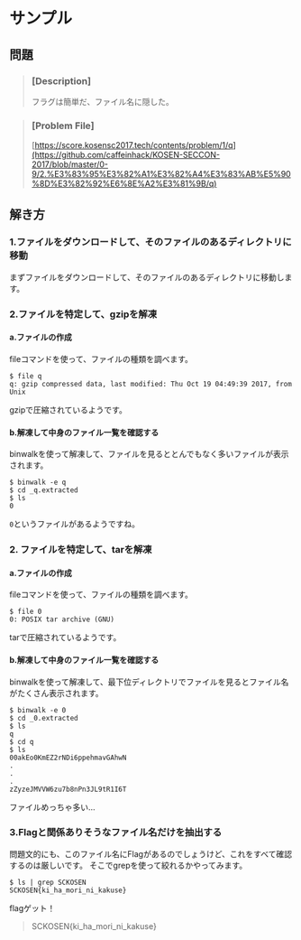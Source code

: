 # サンプル
## 問題
> ### [Description]
> フラグは簡単だ、ファイル名に隠した。

> ### [Problem File]
> [https://score.kosensc2017.tech/contents/problem/1/q](https://github.com/caffeinhack/KOSEN-SECCON-2017/blob/master/0-9/2.%E3%83%95%E3%82%A1%E3%82%A4%E3%83%AB%E5%90%8D%E3%82%92%E6%8E%A2%E3%81%9B/q)

## 解き方
### 1.ファイルをダウンロードして、そのファイルのあるディレクトリに移動
まずファイルをダウンロードして、そのファイルのあるディレクトリに移動します。

### 2.ファイルを特定して、gzipを解凍
#### a.ファイルの作成
fileコマンドを使って、ファイルの種類を調べます。
```
$ file q
q: gzip compressed data, last modified: Thu Oct 19 04:49:39 2017, from Unix
```
gzipで圧縮されているようです。

#### b.解凍して中身のファイル一覧を確認する
binwalkを使って解凍して、ファイルを見るととんでもなく多いファイルが表示されます。
```
$ binwalk -e q
$ cd _q.extracted
$ ls
0
```
`0`というファイルがあるようですね。

### 2. ファイルを特定して、tarを解凍
#### a.ファイルの作成
fileコマンドを使って、ファイルの種類を調べます。
```
$ file 0
0: POSIX tar archive (GNU)
```
tarで圧縮されているようです。

#### b.解凍して中身のファイル一覧を確認する
binwalkを使って解凍して、最下位ディレクトリでファイルを見るとファイル名がたくさん表示されます。
```
$ binwalk -e 0
$ cd _0.extracted
$ ls
q
$ cd q
$ ls
00akEo0KmEZ2rNDi6ppehmavGAhwN
.
.
.
zZyzeJMVVW6zu7b8nPn3JL9tR1I6T
```
ファイルめっちゃ多い…

### 3.Flagと関係ありそうなファイル名だけを抽出する
問題文的にも、このファイル名にFlagがあるのでしょうけど、これをすべて確認するのは厳しいです。
そこでgrepを使って絞れるかやってみます。

```
$ ls | grep SCKOSEN
SCKOSEN{ki_ha_mori_ni_kakuse}
```

flagゲット！

> SCKOSEN{ki_ha_mori_ni_kakuse}
